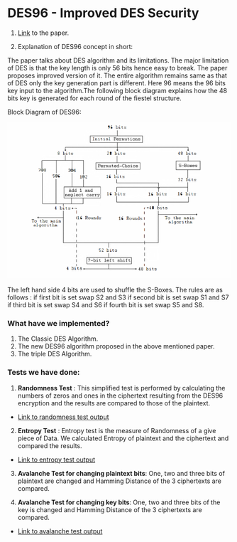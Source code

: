 # DES96 - Improved DES Security

1. [Link](https://ieeexplore.ieee.org/stamp/stamp.jsp?arnumber=5585593) to the paper. 

2. Explanation of DES96 concept in short: 

The paper talks about DES algorithm and its limitations. The major limitation of DES is that the key length is only 56 bits hence easy to break. The paper proposes improved version of it. The entire algorithm remains same as that of DES only the key generation part is different. Here 96 means the 96 bits key input to the algorithm.The following block diagram explains how the 48 bits key is generated for each round of the fiestel structure.

Block Diagram of DES96: 

![DES96 Block Diagram](./DES96_BlockDiagram.png)

The left hand side 4 bits are used to shuffle the S-Boxes. The rules are as follows : if first bit is set swap S2 and S3 if second bit is set swap S1 and S7 if third bit is set swap S4 and S6 if fourth bit is set swap S5 and S8. 

### What have we implemented? 

1. The Classic DES Algorithm. 
2. The new DES96 algorithm proposed in the above mentioned paper. 
3. The triple DES Algorithm. 

### Tests we have done: 

1. **Randomness Test** : This simplified test is performed by calculating the numbers of zeros and ones in the ciphertext resulting from the DES96 encryption and the results are compared to those of the plaintext. 

* [Link to randomness test output](./randomtest.output)


2. **Entropy Test** : Entropy test is the measure of Randomness of a give piece of Data. We calculated Entropy of plaintext and the ciphertext and compared the results. 

* [Link to entropy test output](./entropytest.output)

3. **Avalanche Test for changing plaintext bits**: One, two and three bits of plaintext are changed and Hamming Distance of the 3 ciphertexts are compared. 

4. **Avalanche Test for changing key bits**: One, two and three bits of the key is changed and Hamming Distance of the 3 ciphertexts are compared. 

* [Link to avalanche test output](./avalanchetest.output)





